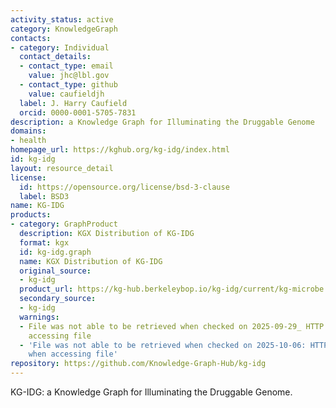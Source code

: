 ```yaml
---
activity_status: active
category: KnowledgeGraph
contacts:
- category: Individual
  contact_details:
  - contact_type: email
    value: jhc@lbl.gov
  - contact_type: github
    value: caufieldjh
  label: J. Harry Caufield
  orcid: 0000-0001-5705-7831
description: a Knowledge Graph for Illuminating the Druggable Genome
domains:
- health
homepage_url: https://kghub.org/kg-idg/index.html
id: kg-idg
layout: resource_detail
license:
  id: https://opensource.org/license/bsd-3-clause
  label: BSD3
name: KG-IDG
products:
- category: GraphProduct
  description: KGX Distribution of KG-IDG
  format: kgx
  id: kg-idg.graph
  name: KGX Distribution of KG-IDG
  original_source:
  - kg-idg
  product_url: https://kg-hub.berkeleybop.io/kg-idg/current/kg-microbe.tar.gz
  secondary_source:
  - kg-idg
  warnings:
  - File was not able to be retrieved when checked on 2025-09-29_ HTTP 404 error when
    accessing file
  - 'File was not able to be retrieved when checked on 2025-10-06: HTTP 404 error
    when accessing file'
repository: https://github.com/Knowledge-Graph-Hub/kg-idg
---
```

KG-IDG: a Knowledge Graph for Illuminating the Druggable Genome.